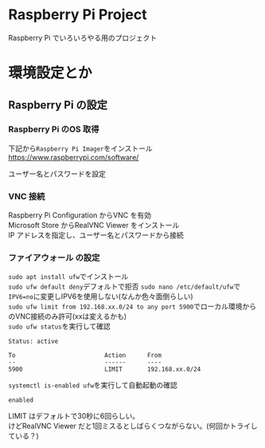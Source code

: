 # Raspberry Pi Project
Raspberry Pi でいろいろやる用のプロジェクト  

# 環境設定とか
## Raspberry Pi の設定
### Raspberry Pi のOS 取得
下記から`Raspberry Pi Imager`をインストール
https://www.raspberrypi.com/software/

ユーザー名とパスワードを設定

### VNC 接続
Raspberry Pi Configuration からVNC を有効  
Microsoft Store からRealVNC Viewer をインストール  
IP アドレスを指定し、ユーザー名とパスワードから接続  

### ファイアウォール の設定
`sudo apt install ufw`でインストール  
`sudo ufw default deny`デフォルトで拒否
`sudo nano /etc/default/ufw`で`IPV6=no`に変更しIPV6を使用しない(なんか色々面倒らしい)  
`sudo ufw limit from 192.168.xx.0/24 to any port 5900`でローカル環境からのVNC接続のみ許可(xxは変えるかも)  
`sudo ufw status`を実行して確認  
```
Status: active

To                         Action      From
--                         ------      ----
5900                       LIMIT       192.168.xx.0/24           

```
`systemctl is-enabled ufw`を実行して自動起動の確認  
```
enabled
```
LIMIT はデフォルトで30秒に6回らしい。  
けどRealVNC Viewer だと1回ミスるとしばらくつながらない。(何回かトライしている？)  
